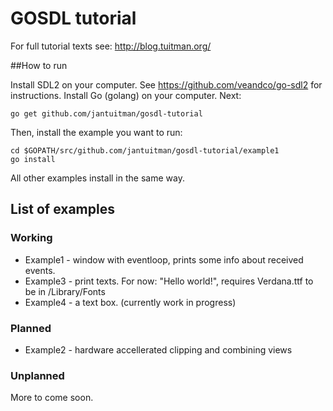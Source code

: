 # GOSDL tutorial


For full tutorial texts see: http://blog.tuitman.org/

##How to run

Install SDL2 on your computer. See https://github.com/veandco/go-sdl2 for instructions.
Install Go (golang) on your computer. Next:

    go get github.com/jantuitman/gosdl-tutorial

Then, install the example you want to run:

    cd $GOPATH/src/github.com/jantuitman/gosdl-tutorial/example1
    go install

All other examples install in the same way.


## List of examples

### Working

  - Example1 - window with eventloop, prints some info about received events.
  - Example3 - print texts. For now: "Hello world!", requires Verdana.ttf to be in /Library/Fonts
  - Example4 - a text box. (currently work in progress)

### Planned

  - Example2 - hardware accellerated clipping and combining views


### Unplanned

More to come soon.